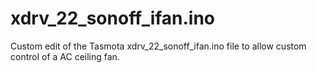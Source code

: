 # xdrv_22_sonoff_ifan.ino
Custom edit of the Tasmota xdrv_22_sonoff_ifan.ino file to allow custom control of a AC ceiling fan.
